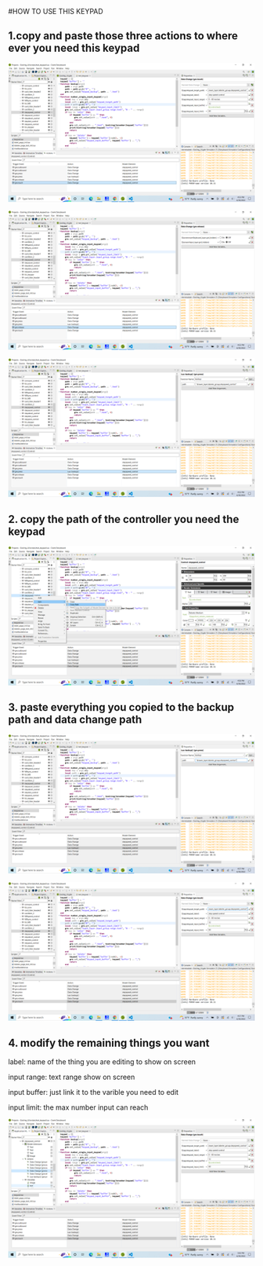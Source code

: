 #HOW TO USE THIS KEYPAD

## 1.copy and paste those three actions to where ever you need this keypad

![](https://github.com/DAF201/intern_2022/blob/main/crank_keypad/Screenshot%20(10).png)

![](https://github.com/DAF201/intern_2022/blob/main/crank_keypad/Screenshot%20(9).png)

![](https://github.com/DAF201/intern_2022/blob/main/crank_keypad/Screenshot%20(8).png)

## 2. copy the path of the controller you need the keypad

![](https://github.com/DAF201/intern_2022/blob/main/crank_keypad/Screenshot%20(11).png)

## 3. paste everything you copied to the backup path and data change path

![](https://github.com/DAF201/intern_2022/blob/main/crank_keypad/Screenshot%20(12).png)


![](https://github.com/DAF201/intern_2022/blob/main/crank_keypad/Screenshot%20(13).png)

## 4. modify the remaining things you want

label: name of the thing you are editing to show on screen

input range: text range show on screen

input buffer: just link it to the varible you need to edit

input limit: the max number input can reach

![](https://github.com/DAF201/intern_2022/blob/main/crank_keypad/Screenshot%20(14).png)
